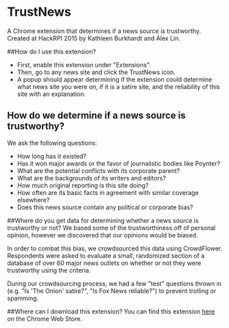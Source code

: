 # TrustNews
A Chrome extension that determines if a news source is trustworthy.
Created at HackRPI 2015 by Kathleen Burkhardt and Alex Lin.

##How do I use this extension?
* First, enable this extension under "Extensions".
* Then, go to any news site and click the TrustNews icon.
* A popup should appear determining if the extension could determine what news site you were on, if it is a satire site, and the reliability of this site with an explanation.

## How do we determine if a news source is trustworthy?
We ask the following questions:
* How long has it existed?
* Has it won major awards or the favor of journalistic bodies like Poynter?
* What are the potential conflicts with its corporate parent?
* What are the backgrounds of its writers and editors?
* How much original reporting is this site doing?
* How often are its basic facts in agreement with similar coverage elsewhere?
* Does this news source contain any political or corporate bias?

##Where do you get data for determining whether a news source is trustworthy or not?
We based some of the trustworthiness off of personal opinion, however we discovered that our opinions would be biased.

In order to combat this bias, we crowdsourced this data using CrowdFlower. Respondents were asked to evaluate a small, randomized section of a database of over 60 major news outlets on whether or not they were trustworthy using the criteria.

During our crowdsourcing process, we had a few "test" questions thrown in (e.g. "Is 'The Onion' satire?", "Is Fox News reliable?") to prevent trolling or spamming.

##Where can I download this extension?
You can find this extension [here](https://chrome.google.com/webstore/detail/trustnews/idpllpndgppbccmacnhfbefikkoijbej?authuser=1) on the Chrome Web Store.
